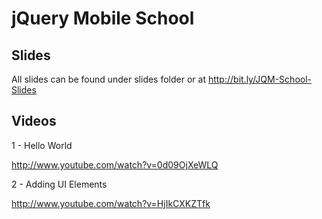# jQuery Mobile School

## Slides 
All slides can be found under slides folder or at http://bit.ly/JQM-School-Slides 

## Videos

  1 - Hello World

  http://www.youtube.com/watch?v=0d09OjXeWLQ

  2 - Adding UI Elements

  http://www.youtube.com/watch?v=HjIkCXKZTfk
